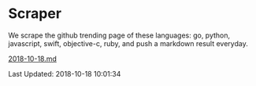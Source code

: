 # Scraper

We scrape the github trending page of these languages: go, python, javascript, swift, objective-c, ruby, and push a markdown result everyday.

[2018-10-18.md](https://github.com/henson/Scraper/blob/master/2018-10-18.md)

Last Updated: 2018-10-18 10:01:34
